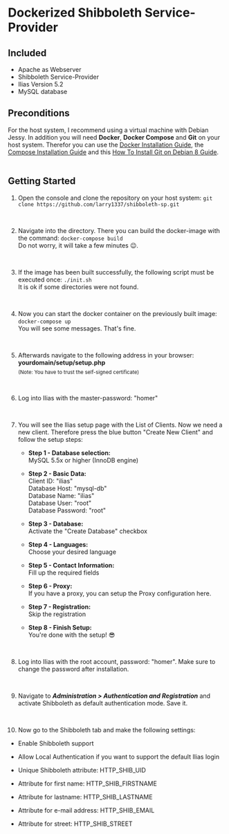 # Dockerized Shibboleth Service-Provider

## Included
- Apache as Webserver 
- Shibboleth Service-Provider
- Ilias Version 5.2
- MySQL database

## Preconditions
For the host system, I recommend using a virtual machine with Debian Jessy. In addition you will need **Docker**, **Docker Compose** and **Git** on your host system. 
Therefor you can use the [Docker Installation Guide](https://docs.docker.com/engine/installation/linux/debian/), the [Compose Installation Guide](https://docs.docker.com/compose/install/) and this [How To Install Git on Debian 8 Guide](https://www.digitalocean.com/community/tutorials/how-to-install-git-on-debian-8).
<br><br>

## Getting Started
1. Open the console and clone the repository on your host system: `git clone https://github.com/larry1337/shibboleth-sp.git`
<br>

2. Navigate into the directory. There you can build the docker-image with the command: `docker-compose build`<br>
Do not worry, it will take a few minutes :wink:.
<br>

3. If the image has been built successfully, the following script must be executed once: `./init.sh`<br>
It is ok if some directories were not found.
<br>

4. Now you can start the docker container on the previously built image: `docker-compose up`<br>
You will see some messages. That's fine. 
<br>

5. Afterwards navigate to the following address in your browser: **yourdomain/setup/setup.php** <br>
<sub>(Note: You have to trust the self-signed certificate)</sub>
<br>

6. Log into Ilias with the master-password: "homer"<br>
<br>

7. You will see the Ilias setup page with the List of Clients. Now we need a new client. Therefore press the blue button "Create New Client" and follow the setup steps:
	- **Step 1 - Database selection:** <br>
	MySQL 5.5x or higher (InnoDB engine)<br>

	- **Step 2 - Basic Data:** <br>
	Client ID: "ilias"<br>
	Database Host: "mysql-db"<br>
	Database Name: "ilias"<br>
	Database User: "root"<br>
	Database Password: "root"<br>

	- **Step 3 - Database:**<br>
	Activate the "Create Database" checkbox<br>

	- **Step 4 - Languages:**<br>
	Choose your desired language<br>

	- **Step 5 - Contact Information:**<br>
	Fill up the required fields<br>

	- **Step 6 - Proxy:**<br>
	If you have a proxy, you can setup the Proxy configuration here.<br>

	- **Step 7 - Registration:**<br>
 	Skip the registration<br>

	- **Step 8 - Finish Setup:**<br> 
	You're done with the setup! :sunglasses:<br>
<br>

8. Log into Ilias with the root account, password: "homer". Make sure to change the password after installation.
<br>

9. Navigate to **_Administration > Authentication and Registration_** and activate Shibboleth as default authentication mode. Save it.
<br>

10. Now go to the Shibboleth tab and make the following settings:

- Enable Shibboleth support<br>
	
- Allow Local Authentication if you want to support the default Ilias login<br>
	
- Unique Shibboleth attribute: HTTP_SHIB_UID<br>
	
- Attribute for first name: HTTP_SHIB_FIRSTNAME<br>
	
- Attribute for lastname: HTTP_SHIB_LASTNAME<br>
	
- Attribute for e-mail address: HTTP_SHIB_EMAIL<br>
	
- Attribute for street: HTTP_SHIB_STREET<br>

